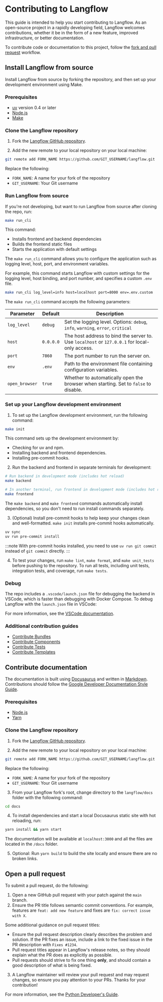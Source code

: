 # Contributing to Langflow

This guide is intended to help you start contributing to Langflow.
As an open-source project in a rapidly developing field, Langflow welcomes contributions, whether it be in the form of a new feature, improved infrastructure, or better documentation.

To contribute code or documentation to this project, follow the [fork and pull request](https://docs.github.com/en/get-started/quickstart/contributing-to-projects) workflow.

## Install Langflow from source

Install Langflow from source by forking the repository, and then set up your development environment using Make.

### Prerequisites

* [uv](https://docs.astral.sh/uv/getting-started/installation/) version 0.4 or later
* [Node.js](https://nodejs.org/en/download/package-manager)
* [Make](https://www.gnu.org/software/make/#documentation)

### Clone the Langflow repository

1. Fork the [Langflow GitHub repository](https://github.com/langflow-ai/langflow).

2. Add the new remote to your local repository on your local machine:
```bash
git remote add FORK_NAME https://github.com/GIT_USERNAME/langflow.git
```
Replace the following:
* `FORK_NAME`: A name for your fork of the repository
* `GIT_USERNAME`: Your Git username

### Run Langflow from source

If you're not developing, but want to run Langflow from source after cloning the repo, run:

```bash
make run_cli
```

This command:
- Installs frontend and backend dependencies
- Builds the frontend static files
- Starts the application with default settings

The `make run_cli` command allows you to configure the application such as logging level, host, port, and environment variables.

For example, this command starts Langflow with custom settings for the logging level, host binding, and port number, and specifies a custom `.env` file.

```bash
make run_cli log_level=info host=localhost port=8000 env=.env.custom
```

The `make run_cli` command accepts the following parameters:

| Parameter | Default | Description |
|-----------|---------|-------------|
| `log_level` | `debug` | Set the logging level. Options: `debug`, `info`, `warning`, `error`, `critical` |
| `host` | `0.0.0.0` | The host address to bind the server to. Use `localhost` or `127.0.0.1` for local-only access. |
| `port` | `7860` | The port number to run the server on. |
| `env` | `.env` | Path to the environment file containing configuration variables. |
| `open_browser` | `true` | Whether to automatically open the browser when starting. Set to `false` to disable. |

### Set up your Langflow development environment

1. To set up the Langflow development environment, run the following command:

```bash
make init
```

This command sets up the development environment by:
- Checking for uv and npm.
- Installing backend and frontend dependencies.
- Installing pre-commit hooks.

2. Run the backend and frontend in separate terminals for development:

```bash
# Run backend in development mode (includes hot reload)
make backend

# In another terminal, run frontend in development mode (includes hot reload)
make frontend
```

The `make backend` and `make frontend` commands automatically install dependencies, so you don't need to run install commands separately.

3. (Optional) Install pre-commit hooks to help keep your changes clean and well-formatted. `make init` installs pre-commit hooks automatically.

```bash
uv sync
uv run pre-commit install
```

:::note
With pre-commit hooks installed, you need to use `uv run git commit` instead of `git commit` directly.
:::

4. To test your changes, run `make lint`, `make format`, and `make unit_tests` before pushing to the repository.
To run all tests, including unit tests, integration tests, and coverage, run `make tests`.

### Debug

The repo includes a `.vscode/launch.json` file for debugging the backend in VSCode, which is faster than debugging with Docker Compose. To debug Langflow with the `launch.json` file in VSCode:

For more information, see the [VSCode documentation](https://code.visualstudio.com/docs/debugtest/debugging#_start-a-debugging-session).

### Additional contribution guides

- [Contribute Bundles](./docs/docs/Contributing/contributing-bundles.md)
- [Contribute Components](./docs/docs/Contributing/contributing-components.md)
- [Contribute Tests](./docs/docs/Contributing/contributing-component-tests.md)
- [Contribute Templates](./docs/docs/Contributing/contributing-templates.md)

## Contribute documentation

The documentation is built using [Docusaurus](https://docusaurus.io/) and written in [Markdown](https://docusaurus.io/docs/markdown-features).
Contributions should follow the [Google Developer Documentation Style Guide](https://developers.google.com/style).

### Prerequisites

* [Node.js](https://nodejs.org/en/download/package-manager)
* [Yarn](https://yarnpkg.com/)

### Clone the Langflow repository

1. Fork the [Langflow GitHub repository](https://github.com/langflow-ai/langflow).

2. Add the new remote to your local repository on your local machine:
```bash
git remote add FORK_NAME https://github.com/GIT_USERNAME/langflow.git
```
Replace the following:
* `FORK_NAME`: A name for your fork of the repository
* `GIT_USERNAME`: Your Git username

3. From your Langflow fork's root, change directory to the `langflow/docs` folder with the following command:
```bash
cd docs
```

4. To install dependencies and start a local Docusaurus static site with hot reloading, run:
```bash
yarn install && yarn start
```

The documentation will be available at `localhost:3000` and all the files are located in the `/docs` folder.

5. Optional: Run `yarn build` to build the site locally and ensure there are no broken links.

## Open a pull request

To submit a pull request, do the following:

1. Open a new GitHub pull request with your patch against the `main` branch.
2. Ensure the PR title follows semantic commit conventions. For example, features are `feat: add new feature` and fixes are `fix: correct issue with X`.

Some additional guidance on pull request titles:
* Ensure the pull request description clearly describes the problem and solution. If the PR fixes an issue, include a link to the fixed issue in the PR description with `Fixes #1234`.
* Pull request titles appear in Langflow's release notes, so they should explain what the PR does as explicitly as possible.
* Pull requests should strive to fix one thing **only**, and should contain a good description of what is being fixed.

3. A Langflow maintainer will review your pull request and may request changes, so ensure you pay attention to your PRs. Thanks for your contribution!

For more information, see the [Python Developer's Guide](https://devguide.python.org/getting-started/pull-request-lifecycle/index.html#making-good-commits).